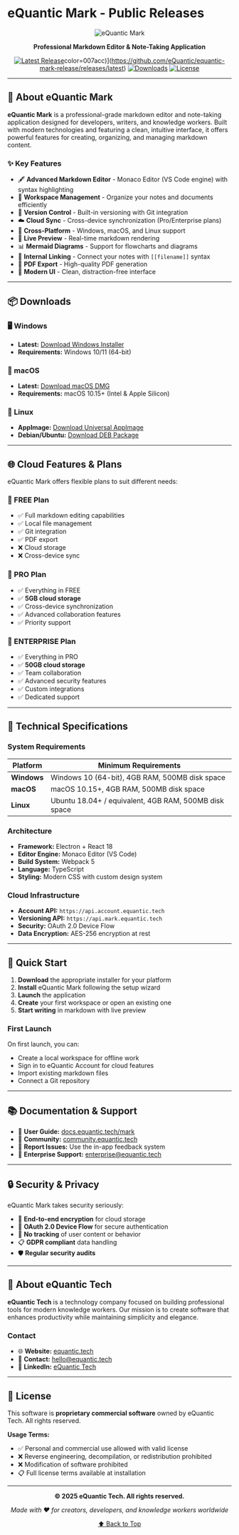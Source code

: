 # eQuantic Mark - Public Releases

<div align="center">

![eQuantic Mark](https://github.com/eQuantic/equantic-mark-release/raw/main/assets/logo.png)

**Professional Markdown Editor & Note-Taking Application**

[![Latest Release](https://img.shields.io/github/v/release/eQuantic/equantic-mark-release?style=for-the-badgehttps://img.shields.io/github/v/release/eQuantic/equantic-mark-release?style=for-the-badge&color=007acc)](https://github.com/eQuantic/equantic-mark-release/releases/latest)color=007acc)](https://github.com/eQuantic/equantic-mark-release/releases/latest)
[![Downloads](https://img.shields.io/github/downloads/eQuantic/equantic-mark-release/total?style=for-the-badge&color=success)](https://github.com/eQuantic/equantic-mark-release/releases)
[![License](https://img.shields.io/badge/License-Proprietary-red?style=for-the-badge)](https://equantic.tech)

</div>

---

## 🚀 About eQuantic Mark

**eQuantic Mark** is a professional-grade markdown editor and note-taking application designed for developers, writers, and knowledge workers. Built with modern technologies and featuring a clean, intuitive interface, it offers powerful features for creating, organizing, and managing markdown content.

### ✨ Key Features

- 🖋️ **Advanced Markdown Editor** - Monaco Editor (VS Code engine) with syntax highlighting
- 📂 **Workspace Management** - Organize your notes and documents efficiently  
- 🔄 **Version Control** - Built-in versioning with Git integration
- ☁️ **Cloud Sync** - Cross-device synchronization (Pro/Enterprise plans)
- 📱 **Cross-Platform** - Windows, macOS, and Linux support
- 🎨 **Live Preview** - Real-time markdown rendering
- 📊 **Mermaid Diagrams** - Support for flowcharts and diagrams
- 🔗 **Internal Linking** - Connect your notes with `[[filename]]` syntax
- 📄 **PDF Export** - High-quality PDF generation
- 🌙 **Modern UI** - Clean, distraction-free interface

---

## 📦 Downloads

### 🖥️ Windows
- **Latest:** [Download Windows Installer](https://github.com/eQuantic/equantic-mark-release/releases/latest/download/eQuantic-Mark-Setup-x64.exe)
- **Requirements:** Windows 10/11 (64-bit)

### 🍎 macOS
- **Latest:** [Download macOS DMG](https://github.com/eQuantic/equantic-mark-release/releases/latest/download/eQuantic-Mark.dmg)
- **Requirements:** macOS 10.15+ (Intel & Apple Silicon)

### 🐧 Linux
- **AppImage:** [Download Universal AppImage](https://github.com/eQuantic/equantic-mark-release/releases/latest/download/eQuantic-Mark.AppImage)
- **Debian/Ubuntu:** [Download DEB Package](https://github.com/eQuantic/equantic-mark-release/releases/latest/download/eQuantic-Mark.deb)

---

## 🌐 Cloud Features & Plans

eQuantic Mark offers flexible plans to suit different needs:

### 📝 FREE Plan
- ✅ Full markdown editing capabilities
- ✅ Local file management
- ✅ Git integration
- ✅ PDF export
- ❌ Cloud storage
- ❌ Cross-device sync

### 💼 PRO Plan
- ✅ Everything in FREE
- ✅ **5GB cloud storage**
- ✅ Cross-device synchronization
- ✅ Advanced collaboration features
- ✅ Priority support

### 🏢 ENTERPRISE Plan
- ✅ Everything in PRO
- ✅ **50GB cloud storage**
- ✅ Team collaboration
- ✅ Advanced security features
- ✅ Custom integrations
- ✅ Dedicated support

---

## 🔧 Technical Specifications

### System Requirements

| Platform | Minimum Requirements |
|----------|---------------------|
| **Windows** | Windows 10 (64-bit), 4GB RAM, 500MB disk space |
| **macOS** | macOS 10.15+, 4GB RAM, 500MB disk space |
| **Linux** | Ubuntu 18.04+ / equivalent, 4GB RAM, 500MB disk space |

### Architecture
- **Framework:** Electron + React 18
- **Editor Engine:** Monaco Editor (VS Code)
- **Build System:** Webpack 5
- **Language:** TypeScript
- **Styling:** Modern CSS with custom design system

### Cloud Infrastructure
- **Account API:** `https://api.account.equantic.tech`
- **Versioning API:** `https://api.mark.equantic.tech`
- **Security:** OAuth 2.0 Device Flow
- **Data Encryption:** AES-256 encryption at rest

---

## 🚀 Quick Start

1. **Download** the appropriate installer for your platform
2. **Install** eQuantic Mark following the setup wizard
3. **Launch** the application
4. **Create** your first workspace or open an existing one
5. **Start writing** in markdown with live preview

### First Launch
On first launch, you can:
- Create a local workspace for offline work
- Sign in to eQuantic Account for cloud features
- Import existing markdown files
- Connect a Git repository

---

## 📚 Documentation & Support

- 📖 **User Guide:** [docs.equantic.tech/mark](https://docs.equantic.tech/mark)
- 💬 **Community:** [community.equantic.tech](https://community.equantic.tech)
- 🐛 **Report Issues:** Use the in-app feedback system
- 📧 **Enterprise Support:** [enterprise@equantic.tech](mailto:enterprise@equantic.tech)

---

## 🔒 Security & Privacy

eQuantic Mark takes security seriously:
- 🔐 **End-to-end encryption** for cloud storage
- 🔑 **OAuth 2.0 Device Flow** for secure authentication
- 🚫 **No tracking** of user content or behavior
- 📋 **GDPR compliant** data handling
- 🛡️ **Regular security audits**

---

## 🏢 About eQuantic Tech

**eQuantic Tech** is a technology company focused on building professional tools for modern knowledge workers. Our mission is to create software that enhances productivity while maintaining simplicity and elegance.

### Contact
- 🌐 **Website:** [equantic.tech](https://equantic.tech)
- 📧 **Contact:** [hello@equantic.tech](mailto:hello@equantic.tech)
- 💼 **LinkedIn:** [eQuantic Tech](https://linkedin.com/company/equantic-tech)

---

## 📄 License

This software is **proprietary commercial software** owned by eQuantic Tech. All rights reserved.

**Usage Terms:**
- ✅ Personal and commercial use allowed with valid license
- ❌ Reverse engineering, decompilation, or redistribution prohibited
- ❌ Modification of software prohibited
- 📋 Full license terms available at installation

---

<div align="center">

**© 2025 eQuantic Tech. All rights reserved.**

*Made with ❤️ for creators, developers, and knowledge workers worldwide*

[⬆️ Back to Top](#equantic-mark---public-releases)

</div>